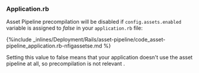<!-- usedin: [ _rails/deployment] - post: -->


### Application.rb

Asset Pipeline precompilation will be disabled if `config.assets.enabled` variable is assigned to *false* in your `application.rb` file:



{%include _inlines/Deployment/Rails/asset-pipeline/code_asset-pipeline_application.rb-nfigassetse.md %}




    
Setting this value to false means that your application doesn't use the asset pipeline at all, so precompilation is not relevant
.


